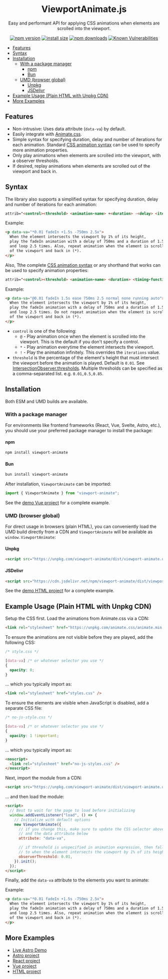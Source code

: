 <h1 align="center"><b>ViewportAnimate.js</b></h1>
<p align="center">Easy and performant API for applying CSS animations when elements are scrolled into the viewport.</p>

<div align="center">

[![npm version](https://img.shields.io/npm/v/viewport-animate.svg?style=flat-square)](https://www.npmjs.org/package/viewport-animate)
[![install size](https://img.shields.io/badge/dynamic/json?url=https://packagephobia.com/v2/api.json?p=viewport-animate&query=$.install.pretty&label=install%20size&style=flat-square)](https://packagephobia.now.sh/result?p=viewport-animate)
[![npm downloads](https://img.shields.io/npm/dm/viewport-animate.svg?style=flat-square)](https://npm-stat.com/charts.html?package=viewport-animate)
[![Known Vulnerabilities](https://snyk.io/test/npm/viewport-animate/badge.svg)](https://snyk.io/test/npm/viewport-animate)

</div>

- [Features](#features)
- [Syntax](#syntax)
- [Installation](#installation)
  - [With a package manager](#with-a-package-manager)
    - [npm](#npm)
    - [Bun](#bun)
  - [UMD (browser global)](#umd-browser-global)
    - [Unpkg](#unpkg)
    - [JSDelivr](#jsdelivr)
- [Example Usage (Plain HTML with Unpkg CDN)](#example-usage-plain-html-with-unpkg-cdn)
- [More Examples](#more-examples)


## Features

- Non-intrusive: Uses data attribute (`data-va`) by default.
- Easily integrate with [Animate.css](https://animate.style/).
- Simple syntax for specifying duration, delay and number of iterations for each animation. Standard [CSS animation syntax](https://developer.mozilla.org/en-US/docs/Web/CSS/animation) can be used to specify more animation properties.
- Only play animations when elements are scrolled into the viewport, with a observer thresholds.
- If desired, replay animations when elements are scrolled out of the viewport and back in.

## Syntax

The library also supports a simplified syntax for specifying duration, delay and number of iterations for each animation:
```html
attrib="<control><threshold> <animation-name> +<duration> -<delay> <iterations>x"
  ```

Example:
```html
<p data-va="*0.01 fadeIn +1.5s -750ms 2.5x">
  When the element intersects the viewport by 1% of its height,
  play the fadeIn animation with a delay of 750ms and a duration of 1.5s,
  and loop 2.5 times. Also, repeat animation when the element is scrolled out
  of the viewport and back in (*).
</p>
```

Also, Tthe complete [CSS animation syntax](https://developer.mozilla.org/en-US/docs/Web/CSS/animation) or any shorthand that works can be used to specify animation properties:
```html
attrib="<control><threshold> <animation-name> <duration> <timing-function> <delay> <iterations> <direction> <fill-mode> <play-state> <timeline>"
```

Example:
```html
<p data-va="@0.01 fadeIn 1.5s ease 750ms 2.5 normal none running auto">
  When the element intersects the viewport by 1% of its height,
  play the fadeIn animation with a delay of 750ms and a duration of 1.5s,
  and loop 2.5 times. Do not repeat animation when the element is scrolled out
  of the viewport and back in (*).
</p>
```

- `control` is one of the following:
  - `@` - Play animation once when the element is scrolled into the viewport. This is the default if you don't specify a control.
  - `*` - Play animation everytime the element intersects the viewport.
  - `!` - Play the animation infinitely. This overrides the `iterations` value.
- `threshold` is the percentage of the element's height that must intersect the viewport before the animation is played. Default is `0.01`. See [IntersectionObserver.thresholds](https://developer.mozilla.org/en-US/docs/Web/API/IntersectionObserver/thresholds). Multiple thresholds can be specified as a comma-separated list. e.g. `0.01,0.5,0.85`.

## Installation

Both ESM and UMD builds are available.

### With a package manager

For environments like frontend frameworks (React, Vue, Svelte, Astro, etc.), you should use your preferred package manager to install the package:

#### npm

```bash
npm install viewport-animate
```

#### Bun
  
```bash
bun install viewport-animate
```

After installation, `ViewportAnimate` can be imported:

```js
import { ViewportAnimate } from "viewport-animate";
```

See the [demo Vue project](./packages/viewport-animate-example.vue/src/App.vue) for a complete example.

### UMD (browser global)

For direct usage in browsers (plain HTML), you can conveniently load the UMD build directly from a CDN and `ViewportAnimate` will be available as `window.ViewportAnimate`:

#### Unpkg
```html
<script src="https://unpkg.com/viewport-animate/dist/viewport-animate.umd.js"></script>
```

#### JSDelivr
```html
<script src="https://cdn.jsdelivr.net/npm/viewport-animate/dist/viewport-animate.umd.js"></script>
```

See the [demo HTML project](./packages/viewport-animate-example.html/index.html) for a complete example.

## Example Usage (Plain HTML with Unpkg CDN)

Setup the CSS first. Load the animations from Animate.css via a CDN:

```html
<link rel="stylesheet" href="https://unpkg.com/animate.css/animate.min.css" />
```

To ensure the animations are not visible before they are played, add the following CSS:

```css
/* style.css */

[data-va] /* or whatever selector you use */
{
  opacity: 0;
}
```

... which you typically import as:

```html
<link rel="stylesheet" href="styles.css" />
```

To ensure the elements are visible when JavaScript is disabled, add a separate CSS file:

```css
/* no-js-style.css */

[data-va] /* or whatever selector you use */
{
  opacity: 1 !important;
}
```

... which you typically import as:

```html
<noscript>
  <link rel="stylesheet" href="no-js-styles.css" />
</noscript>
```

Next, import the module from a CDN:

```html
<script src="https://unpkg.com/viewport-animate/dist/viewport-animate.umd.js"></script>
```

... and then load the module:

```html
<script>
  // Best to wait for the page to load before initializing
  window.addEventListener("load", () => {
    // Initialize with default options
    new ViewportAnimate({
      // if you change this, make sure to update the CSS selector above
      // and the data attribute below
      attribute: "data-va",

      // if threshold is unspecified in animation expression, then fallback
      // to when the element intersects the viewport by 1% of its height
      observerThreshold: 0.01,
    }).init();
  });
</script>
```

Finally, add the `data-va` attribute to the elements you want to animate:

Example:
```html
<p data-va="*0.01 fadeIn +1.5s -750ms 2.5x">
  When the element intersects the viewport by 1% of its height,
  play the fadeIn animation with a delay of 750ms and a duration of 1.5s,
  and loop 2.5 times. Also, repeat animation when the element is scrolled out
  of the viewport and back in (*).
</p>
```

## More Examples

- [Live Astro Demo](https://dystopian.dev/)
- [Astro project](./packages/viewport-animate-example.astro/)
- [React project](./packages/viewport-animate-example.html/)
- [Vue project](./packages/viewport-animate-example.vue/)
- [HTML project](./packages/viewport-animate-example.html/)
